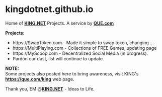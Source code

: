 # kingdotnet.github.io

Home of <a href="https://king.net"><b>KING.NET</b></a> Projects. A service by <a href="https://que.com"><b>QUE.com</b></a>

<b>Projects:</b>
<ul>
  <li>https://SwapToken.com - Made it simple to swap token, changing ...</li>
  <li>https://MultiPlaying.com - Collections of FREE Games, updating page</li>
  <li>https://MyScoop.com - Decentralized Social Media (in progress).</li>
  <li>Pardon our dust, list will continue to update.</li>
</ul>
<p>
<b>NOTE:</b><br \>
Some projects also posted here to bring awareness, visit KING's <a href="https://que.com/king"><b>https://que.com/king</b></a> web page.
</p>

Thank you, EM @<a href="https://king.net"><b>KING.NET</b></a> - Ideas to Life.

  
